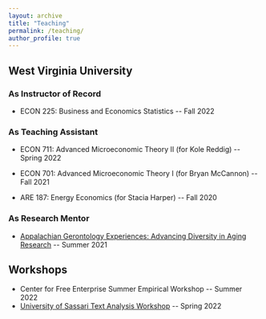 ```yaml
---
layout: archive
title: "Teaching"
permalink: /teaching/
author_profile: true
---
```

## West Virginia University

### As Instructor of Record
- ECON 225: Business and Economics Statistics -- Fall 2022

### As Teaching Assistant

- ECON 711: Advanced Microeconomic Theory II (for Kole Reddig) -- Spring 2022

- ECON 701: Advanced Microeconomic Theory I (for Bryan McCannon) -- Fall 2021

- ARE 187: Energy Economics (for Stacia Harper) -- Fall 2020


### As Research Mentor

- [Appalachian Gerontology Experiences: Advancing Diversity in Aging Research](https://age-adar.wvu.edu/home) -- Summer 2021

## Workshops
- Center for Free Enterprise Summer Empirical Workshop -- Summer 2022
- [University of Sassari Text Analysis Workshop](https://github.com/zachporreca/text_analysis_workshop) -- Spring 2022
